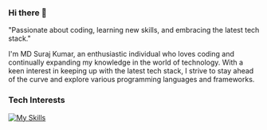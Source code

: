 ### Hi there 👋

<!--
**suraj20028/suraj20028** is a ✨ _special_ ✨ repository because its `README.md` (this file) appears on your GitHub profile.

Here are some ideas to get you started:

- 🔭 I’m currently working on ...
- 🌱 I’m currently learning ...
- 👯 I’m looking to collaborate on ...
- 🤔 I’m looking for help with ...
- 💬 Ask me about ...
- 📫 How to reach me: ...
- 😄 Pronouns: ...
- ⚡ Fun fact: ...
-->
"Passionate about coding, learning new skills, and embracing the latest tech stack."

I'm MD Suraj Kumar, an enthusiastic individual who loves coding and continually expanding my knowledge in the world of technology. With a keen interest in keeping up with the latest tech stack, I strive to stay ahead of the curve and explore various programming languages and frameworks.

### Tech Interests
[![My Skills](https://skillicons.dev/icons?i=python,javascript,html,css,bootstrap,java,c,cpp,firebase,kotlin,dart,mongodb,mysql,django,nodejs,figma&theme=dark)](https://skillicons.dev)
